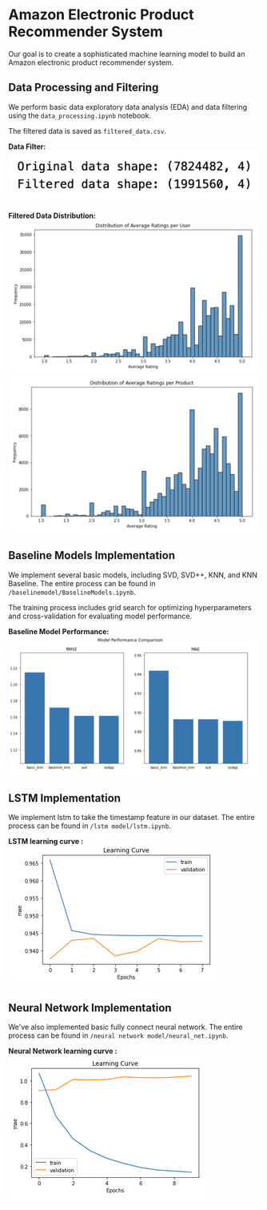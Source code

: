 # Amazon Electronic Product Recommender System

Our goal is to create a sophisticated machine learning model to build an Amazon electronic product recommender system.

## Data Processing and Filtering

We perform basic data exploratory data analysis (EDA) and data filtering using the `data_processing.ipynb` notebook.

The filtered data is saved as `filtered_data.csv`.

**Data Filter:**
![Data Filter](./figures/data_filter.png)

**Filtered Data Distribution:**
![Filtered Data - Average User](./figures/after_avguser.jpg)
![Filtered Data - Average Product](./figures/after_avgproduct.jpg)

## Baseline Models Implementation

We implement several basic models, including SVD, SVD++, KNN, and KNN Baseline. The entire process can be found in `/baselinemodel/BaselineModels.ipynb`.

The training process includes grid search for optimizing hyperparameters and cross-validation for evaluating model performance.

**Baseline Model Performance:**
![Baseline Model Performance](./figures/baseline_performance.jpg)

## LSTM Implementation

We implement lstm to take the timestamp feature in our dataset. The entire process can be found in `/lstm model/lstm.ipynb`.

**LSTM learning curve :**
![LSTM learning curve](https://github.com/Jingxuan-Bao/Amazon_Product_Recommendation/blob/3065b013da3554c327e987c971a3658ed180be46/lstm%20model/figure/learning_curve.png)

## Neural Network Implementation

We've also implemented basic fully connect neural network. The entire process can be found in `/neural network model/neural_net.ipynb`.

**Neural Network learning curve :**
![Neural Network learning curve](./figures/NN.png)
